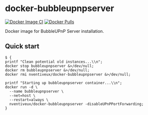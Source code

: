 # docker-bubbleupnpserver
[![Docker Image CI](https://github.com/nVentiveUX/docker-bubbleupnpserver/workflows/Docker%20Image%20CI/badge.svg)](https://hub.docker.com/repository/docker/nventiveux/docker-bubbleupnpserver) [![Docker Pulls](https://img.shields.io/docker/pulls/nventiveux/docker-bubbleupnpserver)](https://hub.docker.com/r/nventiveux/docker-bubbleupnpserver)

Docker image for BubbleUPnP Server installation.

## Quick start

```shell
$ {
printf "Clean potential old instances...\\n";
docker stop bubbleupnpserver &>/dev/null;
docker rm bubbleupnpserver &>/dev/null;
docker rmi nventiveux/docker-bubbleupnpserver &>/dev/null;

printf "Starting up bubbleupnpserver container...\\n";
docker run -d \
  --name bubbleupnpserver \
  --net=host \
  --restart=always \
  nventiveux/docker-bubbleupnpserver -disableUPnPPortForwarding;
}
```
